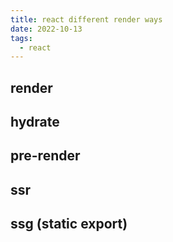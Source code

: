 ```yaml
---
title: react different render ways
date: 2022-10-13
tags:
  - react
---
```


## render

## hydrate

## pre-render

## ssr

## ssg (static export)